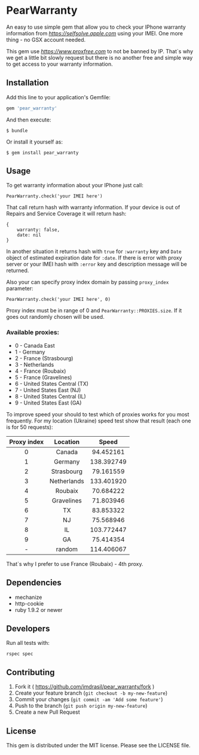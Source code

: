 # PearWarranty

An easy to use simple gem that allow you to check your IPhone warranty information from _https://selfsolve.apple.com_ using your IMEI. One more thing - no GSX account needed.

This gem use _https://www.proxfree.com_ to not be banned by IP. That`s why we get a little bit slowly request but there is no another free and simple way to get access to your warranty information.

## Installation

Add this line to your application's Gemfile:

```ruby
gem 'pear_warranty'
```

And then execute:

    $ bundle

Or install it yourself as:

    $ gem install pear_warranty

## Usage

To get warranty information about your IPhone just call:
```
PearWarranty.check('your IMEI here')
```
That call return hash with warranty information. If your device is out of Repairs and Service Coverage it will return hash:
```
{
    warranty: false,
    date: nil
}
```
In another situation it returns hash with `true` for `:warranty` key and `Date` object of estimated expiration date for `:date`. If there is error with proxy server or your IMEI hash with `:error` key and description message will be returned.

Also your can specify proxy index domain by passing `proxy_index` parameter:
```
PearWarranty.check('your IMEI here', 0)
```
Proxy index must be in range of 0 and `PearWarranty::PROXIES.size`. If it goes out randomly chosen will be used.

### Available proxies:

* 0 - Canada East
* 1 - Germany
* 2 - France (Strasbourg)
* 3 - Netherlands
* 4 - France (Roubaix)
* 5 - France (Gravelines)
* 6 - United States Central (TX)
* 7 - United States East (NJ)
* 8 - United States Central (IL)
* 9 - United States East (GA)

To improve speed your should to test which of proxies works for you most frequently. For my location (Ukraine) speed test show that result (each one is for 50 requests):

Proxy index | Location | Speed
:----------:|:--------:|:----:
0 | Canada | 94.452161
1 | Germany | 138.392749
2 | Strasbourg | 79.161559
3 | Netherlands | 133.401920
4 | Roubaix | 70.684222
5 | Gravelines | 71.803946
6 | TX | 83.853322
7 | NJ | 75.568946
8 | IL | 103.772447
9 | GA | 75.414354
- | random | 114.406067

That`s why I prefer to use France (Roubaix) - 4th proxy.

## Dependencies

- mechanize
- http-cookie
- ruby 1.9.2 or newer

## Developers

Run all tests with:
```
rspec spec
```

## Contributing

1. Fork it ( https://github.com/imdrasil/pear_warranty/fork )
2. Create your feature branch (`git checkout -b my-new-feature`)
3. Commit your changes (`git commit -am 'Add some feature'`)
4. Push to the branch (`git push origin my-new-feature`)
5. Create a new Pull Request

## License

This gem is distributed under the MIT license. Please see the LICENSE file.
